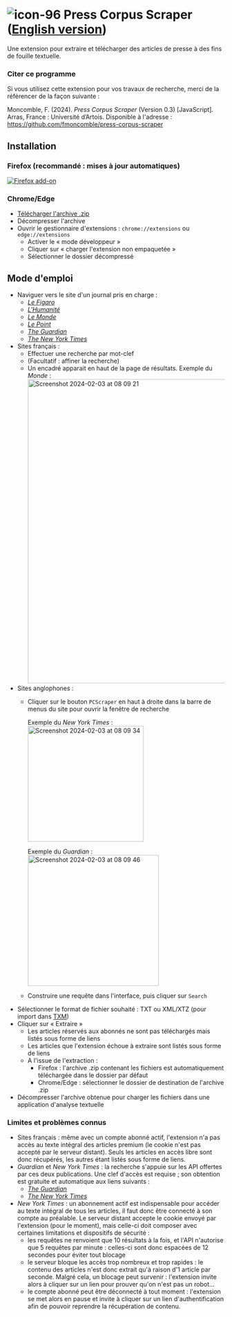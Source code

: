 # ![icon-96](https://github.com/fmoncomble/press_corpus_scraper/assets/59739627/d5d96847-4c02-4800-9419-ee1b39936ff5) Press Corpus Scraper ([**English version**](https://fmoncomble.github.io/press-corpus-scraper/README_EN.md))

Une extension pour extraire et télécharger des articles de presse à des fins de fouille textuelle.
### Citer ce programme
Si vous utilisez cette extension pour vos travaux de recherche, merci de la référencer de la façon suivante :  
  
Moncomble, F. (2024). *Press Corpus Scraper* (Version 0.3) [JavaScript]. Arras, France : Université d’Artois. Disponible à l'adresse : https://github.com/fmoncomble/press-corpus-scraper


## Installation
### Firefox (recommandé : mises à jour automatiques)
[![Firefox add-on](https://github.com/fmoncomble/Figaro_extractor/assets/59739627/e4df008e-1aac-46be-a216-e6304a65ba97)](https://github.com/fmoncomble/press-corpus-scraper/releases/latest/download/pcs.xpi)

### Chrome/Edge
- [Télécharger l'archive .zip](https://github.com/fmoncomble/press-corpus-scraper/releases/latest/download/pcs.zip)
- Décompresser l'archive
- Ouvrir le gestionnaire d'extensions : `chrome://extensions` ou `edge://extensions`
  - Activer le « mode développeur »
  - Cliquer sur « charger l'extension non empaquetée »
  - Sélectionner le dossier décompressé
 
## Mode d'emploi
- Naviguer vers le site d'un journal pris en charge :
    - [*Le Figaro*](https://recherche.lefigaro.fr/)
    - [*L'Humanité*](https://www.humanite.fr/)
    - [*Le Monde*](https://www.lemonde.fr/recherche/)
    - [*Le Point*](https://www.lepoint.fr/recherche/index.php)
    - [*The Guardian*](https://www.theguardian.com/)
    - [*The New York Times*](https://www.nytimes.com/)
- Sites français :
    - Effectuer une recherche par mot-clef
    - (Facultatif : affiner la recherche)
    - Un encadré apparait en haut de la page de résultats. Exemple du *Monde* :
      <img width="704" alt="Screenshot 2024-02-03 at 08 09 21" src="https://github.com/fmoncomble/press-corpus-scraper/assets/59739627/07b0a58a-1730-4652-9eff-f2d010a0a9ec">  
- Sites anglophones :
    - Cliquer sur le bouton `PCScraper` en haut à droite dans la barre de menus du site pour ouvrir la fenêtre de recherche  
        
      Exemple du *New York Times* :  
      <img width="268" alt="Screenshot 2024-02-03 at 08 09 34" src="https://github.com/fmoncomble/press-corpus-scraper/assets/59739627/9c2a975d-6933-4489-970e-6d34bc1015c0">
        
      Exemple du *Guardian* :  
      <img width="303" alt="Screenshot 2024-02-03 at 08 09 46" src="https://github.com/fmoncomble/press-corpus-scraper/assets/59739627/625b57e9-79d0-44e1-a5a8-738a6f3b9de6">
        
    - Construire une requête dans l'interface, puis cliquer sur `Search` 
- Sélectionner le format de fichier souhaité : TXT ou XML/XTZ (pour import dans [TXM](https://txm.gitpages.huma-num.fr/textometrie/))
- Cliquer sur « Extraire »
  - Les articles réservés aux abonnés ne sont pas téléchargés mais listés sous forme de liens
  - Les articles que l'extension échoue à extraire sont listés sous forme de liens
  - A l'issue de l'extraction :
    - Firefox : l'archive .zip contenant les fichiers est automatiquement téléchargée dans le dossier par défaut
    - Chrome/Edge : sélectionner le dossier de destination de l'archive .zip
- Décompresser l'archive obtenue pour charger les fichiers dans une application d'analyse textuelle

### Limites et problèmes connus
- Sites français : même avec un compte abonné actif, l'extension n'a pas accès au texte intégral des articles premium (le cookie n'est pas accepté par le serveur distant). Seuls les articles en accès libre sont donc récupérés, les autres étant listés sous forme de liens.
- *Guardian* et *New York Times* : la recherche s'appuie sur les API offertes par ces deux publications. Une clef d'accès est requise ; son obtention est gratuite et automatique aux liens suivants :
    - [*The Guardian*](https://bonobo.capi.gutools.co.uk/register/developer)
    - [*The New York Times*](https://developer.nytimes.com/get-started)
- *New York Times* : un abonnement actif est indispensable pour accéder au texte intégral de tous les articles, il faut donc être connecté à son compte au préalable. Le serveur distant accepte le cookie envoyé par l'extension (pour le moment), mais celle-ci doit composer avec certaines limitations et dispositifs de sécurité :
    - les requêtes ne renvoient que 10 résultats à la fois, et l'API n'autorise que 5 requêtes par minute : celles-ci sont donc espacées de 12 secondes pour éviter tout blocage
    - le serveur bloque les accès trop nombreux et trop rapides : le contenu des articles n'est donc extrait qu'à raison d'1 article par seconde. Malgré cela, un blocage peut survenir : l'extension invite alors à cliquer sur un lien pour prouver qu'on n'est pas un robot...
    - le compte abonné peut être déconnecté à tout moment : l'extension se met alors en pause et invite à cliquer sur un lien d'authentification afin de pouvoir reprendre la récupération de contenu.
